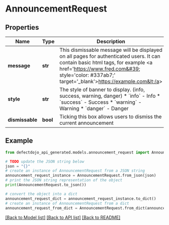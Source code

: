 # AnnouncementRequest


## Properties

Name | Type | Description | Notes
------------ | ------------- | ------------- | -------------
**message** | **str** | This dismissable message will be displayed on all pages for authenticated users. It can contain basic html tags, for example &lt;a href&#x3D;&#39;https://www.fred.com&#39; style&#x3D;&#39;color: #337ab7;&#39; target&#x3D;&#39;_blank&#39;&gt;https://example.com&lt;/a&gt; | [optional] 
**style** | **str** | The style of banner to display. (info, success, warning, danger)  * &#x60;info&#x60; - Info * &#x60;success&#x60; - Success * &#x60;warning&#x60; - Warning * &#x60;danger&#x60; - Danger | [optional] 
**dismissable** | **bool** | Ticking this box allows users to dismiss the current announcement | [optional] 

## Example

```python
from defectdojo_api_generated.models.announcement_request import AnnouncementRequest

# TODO update the JSON string below
json = "{}"
# create an instance of AnnouncementRequest from a JSON string
announcement_request_instance = AnnouncementRequest.from_json(json)
# print the JSON string representation of the object
print(AnnouncementRequest.to_json())

# convert the object into a dict
announcement_request_dict = announcement_request_instance.to_dict()
# create an instance of AnnouncementRequest from a dict
announcement_request_from_dict = AnnouncementRequest.from_dict(announcement_request_dict)
```
[[Back to Model list]](../README.md#documentation-for-models) [[Back to API list]](../README.md#documentation-for-api-endpoints) [[Back to README]](../README.md)


